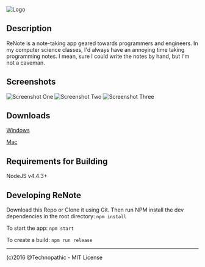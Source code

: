 ![Logo](http://h4z.it/Image/459293_ReNoteBanner.png)

## Description
ReNote is a note-taking app geared towards programmers and engineers. In my computer science classes, I'd always have an annoying time taking programming notes. I mean, sure I could write the notes by hand, but I'm not a caveman.

## Screenshots
![Screenshot One](http://h4z.it/Image/1cfe9a_ScreenOne.PNG "Screenshot One")
![Screenshot Two](http://h4z.it/Image/219a52_ScreenTwo.PNG "Screenshot Two")
![Screenshot Three](http://h4z.it/Image/a4dbdf_Screen3.PNG "Screenshot Three")

## Downloads

[Windows](https://github.com/Technopathic/ReNote/releases/download/0.1.0/renote-v0.1.0-win32-x64.exe)

[Mac](https://github.com/Technopathic/ReNote/releases/download/0.1.0/renote-v0.1.0-darwin-x64.dmg)

## Requirements for Building
NodeJS v4.4.3+

## Developing ReNote
Download this Repo or Clone it using Git. Then run NPM install the dev dependencies in the root directory:
`npm install`

To start the app:
`npm start`

To create a build:
`npm run release`

---

(c)2016 @Technopathic - MIT License
